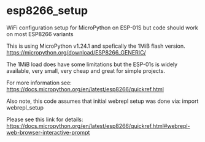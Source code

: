 # esp8266_setup
WiFi configuration setup for MicroPython on ESP-01S but code should work on most ESP8266 variants

This is using MicroPython v1.24.1 and spefically the 1MiB flash version.
https://micropython.org/download/ESP8266_GENERIC/

The 1MiB load does have some limitations but the ESP-01s is widely available, very small, very cheap and great for simple projects.

For more information see:
https://docs.micropython.org/en/latest/esp8266/quickref.html

Also note, this code assumes that initial webrepl setup was done via:
import webrepl_setup

Please see this link for details:
https://docs.micropython.org/en/latest/esp8266/quickref.html#webrepl-web-browser-interactive-prompt

